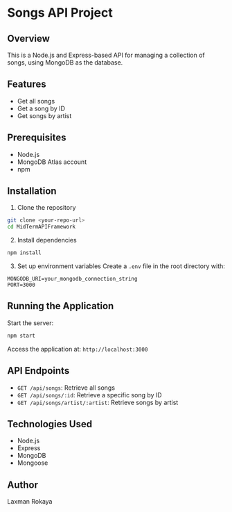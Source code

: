 # Songs API Project

## Overview

This is a Node.js and Express-based API for managing a collection of songs, using MongoDB as the database.

## Features

- Get all songs
- Get a song by ID
- Get songs by artist

## Prerequisites

- Node.js
- MongoDB Atlas account
- npm

## Installation

1. Clone the repository

```bash
git clone <your-repo-url>
cd MidTermAPIFramework
```

2. Install dependencies

```bash
npm install
```

3. Set up environment variables
   Create a `.env` file in the root directory with:

```
MONGODB_URI=your_mongodb_connection_string
PORT=3000
```

## Running the Application

Start the server:

```bash
npm start
```

Access the application at:
`http://localhost:3000`

## API Endpoints

- `GET /api/songs`: Retrieve all songs
- `GET /api/songs/:id`: Retrieve a specific song by ID
- `GET /api/songs/artist/:artist`: Retrieve songs by artist

## Technologies Used

- Node.js
- Express
- MongoDB
- Mongoose

## Author

Laxman Rokaya
